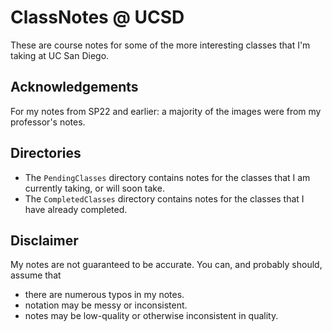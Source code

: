# ClassNotes @ UCSD
These are course notes for some of the more interesting classes that I'm taking at UC San Diego. 

## Acknowledgements
For my notes from SP22 and earlier: a majority of the images were from my professor's notes.

## Directories
- The `PendingClasses` directory contains notes for the classes that I am currently taking, or will soon take.
- The `CompletedClasses` directory contains notes for the classes that I have already completed.

## Disclaimer
My notes are not guaranteed to be accurate. You can, and probably should, assume that 
- there are numerous typos in my notes. 
- notation may be messy or inconsistent. 
- notes may be low-quality or otherwise inconsistent in quality. 